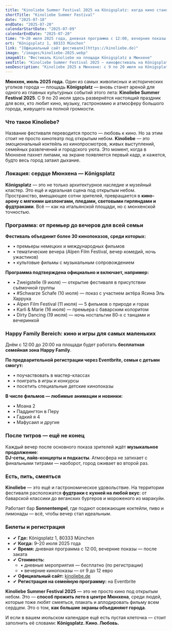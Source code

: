 ```yaml
---
title: "Kinoliebe Summer Festival 2025 на Königsplatz: когда кино становится праздником под звёздами"
shortTitle: "Kinoliebe Summer Festival"
date: "2025-07-18"
endDate: "2025-07-20"
calendarStartDate: "2025-07-09"
calendarEndDate: "2025-07-20"
time: "9–20 июля 2025 года, дневная программа с 12:00, вечерние показы — после заката"
ort: "Königsplatz 1, 80333 München"
link: "[Официальный сайт фестиваля](https://kinoliebe.de)"
image: "/images/kinoliebe-2025.webp"
imageAlt: "Фестиваль Kinoliebe на площади Königsplatz в Мюнхене"
seoTitle: "Kinoliebe Summer Festival 2025 — кинофестиваль на Königsplatz под открытым небом"
seoDescription: "Kinoliebe 2025 в Мюнхене: с 9 по 20 июля на Königsplatz — кинопоказы, премьеры, живая музыка, семейная зона и гастрономия. Вход днём бесплатный, вечерние сеансы от 9 €."
---
```


**Мюнхен, июль 2025 года.** Один из самых живописных и исторических уголков города — площадь **Königsplatz** — вновь станет ареной для одного из главных культурных событий этого лета: **Kinoliebe Summer Festival 2025**. С 9 по 20 июля здесь развернётся настоящий праздник для всех, кто любит кино, музыку, гастрономию и атмосферу большого города, живущего на полной громкости.

### Что такое Kinoliebe?

Название фестиваля переводится просто — любовь к кино. Но за этим стоит не просто кинотеатр под открытым небом. **Kinoliebe** — это эмоциональный коктейль из кинопросмотров, живых выступлений, семейных развлечений и городского уюта. Это момент, когда в Мюнхене пахнет липами, на экране появляется первый кадр, и кажется, будто весь город затаил дыхание.

### Локация: сердце Мюнхена — Königsplatz

**Königsplatz** — это не только архитектурное наследие и музейный кластер. Это ещё и идеальная сцена под открытым небом. Пространство, вмещающее сотни зрителей, превращается в **кино-арену с мягкими шезлонгами, пледами, световыми гирляндами и фудтраками**. Всё — как на итальянской площади, но с мюнхенской точностью.

### Программа: от премьер до вечеров для всей семьи

**Фестиваль объединит более **30 кинопоказов**, среди которых:**

- • премьеры немецких и международных фильмов
- • тематические вечера (Alpen Film Festival, вечер комедий, ночь ужастиков)
- • культовые фильмы с музыкальным сопровождением

**Программа подтверждена официально и включает, например:**

- • Zweigstelle (9 июля) — открытие фестиваля в присутствии съёмочной группы
- • #Schwarze Schafe (10 июля) — показ с участием актёра Ясина Эль Харрука
- • Alpen Film Festival (11 июля) — 5 фильмов о природе и горах
- • Karli & Marie (16 июля) — премьера с баварским колоритом
- • Dirty Dancing (19 июля) — ночь ностальгии 80-х с танцами и вечеринкой

### Happy Family Bereich: кино и игры для самых маленьких

Днём с 12:00 до 20:00 на площади будет работать **бесплатная семейная зона Happy Family**.

**По предварительной регистрации через Eventbrite, семьи с детьми смогут:**

- • поучаствовать в мастер-классах
- • поиграть в игры и конкурсы
- • посетить специальные детские кинопоказы

**В числе фильмов — любимые анимации и новинки:**

- • Моана 2
- • Паддингтон в Перу
- • Гадкий я 4
- • Мафусаил и другие

### После титров — ещё не конец

Каждый вечер после основного показа зрителей ждёт **музыкальное продолжение**:  
**DJ-сеты, лайв-концерты и подкасты**. Атмосфера не затихает с финальными титрами — наоборот, город оживает во второй раз.

### Есть, пить, смеяться

**Kinoliebe** — это ещё и гастрономическое удовольствие. На территории фестиваля расположатся **фудтраки с кухней на любой вкус**: от баварской классики до веганских бургеров и мороженого из маракуйи.

Работает бар **Sonnentempel**, где подают освежающие коктейли, пиво и лимонады — всё, чтобы вечер стал идеальным.

### Билеты и регистрация

- ✔ **Где:** Königsplatz 1, 80333 München
- ✔ **Когда:** 9–20 июля 2025 года
- ✔ **Время:** дневная программа с 12:00, вечерние показы — после заката
- ✔ **Стоимость:**
  - • дневные мероприятия — бесплатно (по регистрации)
  - • вечерние кинопоказы — от 9 до 12 евро
- ✔ **Официальный сайт:** [kinoliebe.de](https://kinoliebe.de)
- ✔ **Регистрация на семейную программу:** на Eventbrite

**Kinoliebe Summer Festival 2025** — это не просто кино под открытым небом. Это — **способ прожить лето в центре Мюнхена**, среди людей, которые тоже любят смеяться, плакать и аплодировать фильму всем сердцем. Это о том, **как большие экраны объединяют города**.

И если в вашем июльском календаре ещё есть пустая клеточка — стоит заполнить её словами: **Königsplatz. Кино. Любовь.**
